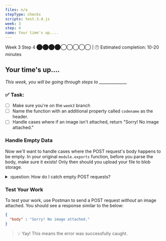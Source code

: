 ```yaml
---
files: n/a
stepType: checks
scripts: test.3.4.js
week: 3
step: 4
name: Your time's up....
---
```


Week 3 Step 4 ⬤⬤⬤⬤◯◯◯◯◯ | 🕐 Estimated completion: 10-20 minutes

## Your time's up....
*This week, you will be going through steps to ______________*

### ✅  Task:

- [ ]  Make sure you're on the `week3` branch
- [ ]  Name the function with an additional property called `codename` as the header.
- [ ]  Handle cases where if an image isn't attached, return "Sorry! No image attached."

### Handle Empty Data

Now we'll want to handle cases where the POST request's body happens to be empty. In your original `module.exports` function, before you parse the body, make sure it exists! Only then should you upload your file to blob storage.

<details>
<summary>:question: How do I catch empty POST requests?</summary>

Use an if-else statement to catch when `body == ""`. If it's empty, set the `responseMessage` to "Sorry! No image attached." Otherwise, you can safely parse the body!

```js
var responseMessage = ""
if (body == "") {
    responseMessage = "Sorry! No image attached."
} else {
    var password = req.headers['codename'];
    context.log(password)
    responseMessage = await uploadFile(parsedBody, password);
}
```

</details>

### Test Your Work

To test your work, use Postman to send a POST request *without* an image attached. You should see a response similar to the below:

```JSON
{
  "body" : "Sorry! No image attached."
}
```
> 💡 Yay! This means the error was successfully caught.
